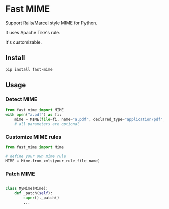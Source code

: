 # Fast MIME

Support Rails/[Marcel](https://github.com/rails/marcel) style MIME for Python.

It uses Apache Tike's rule.

It's customizable.

## Install

```bash
pip install fast-mime
```

## Usage

### Detect MIME

```python
from fast_mime import MIME
with open("a.pdf") as fi:
    mime = MIME(file=fi, name="a.pdf", declared_type="application/pdf", extension=".pdf")
    # all parameters are optional

```

### Customize MIME rules

```python
from fast_mime import Mime

# define your own mime rule
MIME = Mime.from_xmls(your_rule_file_name)
```

### Patch MIME

```python

class MyMime(Mime):
    def _patch(self):
        super()._patch()
        ...

```

